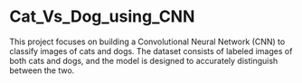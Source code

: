 # Cat_Vs_Dog_using_CNN

This project focuses on building a Convolutional Neural Network (CNN) to classify images of cats and dogs. The dataset consists of labeled images of both cats and dogs, and the model is designed to accurately distinguish between the two.

